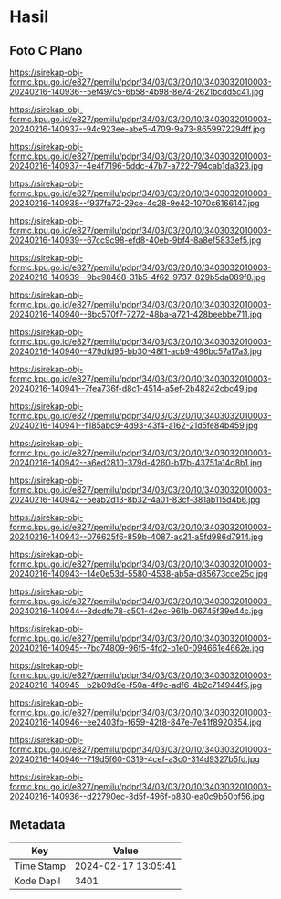 # Hasil

## Foto C Plano

https://sirekap-obj-formc.kpu.go.id/e827/pemilu/pdpr/34/03/03/20/10/3403032010003-20240216-140936--5ef497c5-6b58-4b98-8e74-2621bcdd5c41.jpg

https://sirekap-obj-formc.kpu.go.id/e827/pemilu/pdpr/34/03/03/20/10/3403032010003-20240216-140937--94c923ee-abe5-4709-9a73-8659972294ff.jpg

https://sirekap-obj-formc.kpu.go.id/e827/pemilu/pdpr/34/03/03/20/10/3403032010003-20240216-140937--4e4f7196-5ddc-47b7-a722-794cab1da323.jpg

https://sirekap-obj-formc.kpu.go.id/e827/pemilu/pdpr/34/03/03/20/10/3403032010003-20240216-140938--f937fa72-29ce-4c28-9e42-1070c6166147.jpg

https://sirekap-obj-formc.kpu.go.id/e827/pemilu/pdpr/34/03/03/20/10/3403032010003-20240216-140939--67cc9c98-efd8-40eb-9bf4-8a8ef5833ef5.jpg

https://sirekap-obj-formc.kpu.go.id/e827/pemilu/pdpr/34/03/03/20/10/3403032010003-20240216-140939--9bc98468-31b5-4f62-9737-829b5da089f8.jpg

https://sirekap-obj-formc.kpu.go.id/e827/pemilu/pdpr/34/03/03/20/10/3403032010003-20240216-140940--8bc570f7-7272-48ba-a721-428beebbe711.jpg

https://sirekap-obj-formc.kpu.go.id/e827/pemilu/pdpr/34/03/03/20/10/3403032010003-20240216-140940--479dfd95-bb30-48f1-acb9-496bc57a17a3.jpg

https://sirekap-obj-formc.kpu.go.id/e827/pemilu/pdpr/34/03/03/20/10/3403032010003-20240216-140941--7fea736f-d8c1-4514-a5ef-2b48242cbc49.jpg

https://sirekap-obj-formc.kpu.go.id/e827/pemilu/pdpr/34/03/03/20/10/3403032010003-20240216-140941--f185abc9-4d93-43f4-a162-21d5fe84b459.jpg

https://sirekap-obj-formc.kpu.go.id/e827/pemilu/pdpr/34/03/03/20/10/3403032010003-20240216-140942--a6ed2810-379d-4260-b17b-43751a14d8b1.jpg

https://sirekap-obj-formc.kpu.go.id/e827/pemilu/pdpr/34/03/03/20/10/3403032010003-20240216-140942--5eab2d13-8b32-4a01-83cf-381ab115d4b6.jpg

https://sirekap-obj-formc.kpu.go.id/e827/pemilu/pdpr/34/03/03/20/10/3403032010003-20240216-140943--076625f6-859b-4087-ac21-a5fd986d7914.jpg

https://sirekap-obj-formc.kpu.go.id/e827/pemilu/pdpr/34/03/03/20/10/3403032010003-20240216-140943--14e0e53d-5580-4538-ab5a-d85673cde25c.jpg

https://sirekap-obj-formc.kpu.go.id/e827/pemilu/pdpr/34/03/03/20/10/3403032010003-20240216-140944--3dcdfc78-c501-42ec-961b-06745f39e44c.jpg

https://sirekap-obj-formc.kpu.go.id/e827/pemilu/pdpr/34/03/03/20/10/3403032010003-20240216-140945--7bc74809-96f5-4fd2-b1e0-094661e4662e.jpg

https://sirekap-obj-formc.kpu.go.id/e827/pemilu/pdpr/34/03/03/20/10/3403032010003-20240216-140945--b2b09d9e-f50a-4f9c-adf6-4b2c714944f5.jpg

https://sirekap-obj-formc.kpu.go.id/e827/pemilu/pdpr/34/03/03/20/10/3403032010003-20240216-140946--ee2403fb-f659-42f8-847e-7e41f8920354.jpg

https://sirekap-obj-formc.kpu.go.id/e827/pemilu/pdpr/34/03/03/20/10/3403032010003-20240216-140946--719d5f60-0319-4cef-a3c0-314d9327b5fd.jpg

https://sirekap-obj-formc.kpu.go.id/e827/pemilu/pdpr/34/03/03/20/10/3403032010003-20240216-140936--d22790ec-3d5f-496f-b830-ea0c9b50bf56.jpg


## Metadata

| Key        | Value               |
| ---------- | ------------------- |
| Time Stamp | 2024-02-17 13:05:41 |
| Kode Dapil | 3401                |



